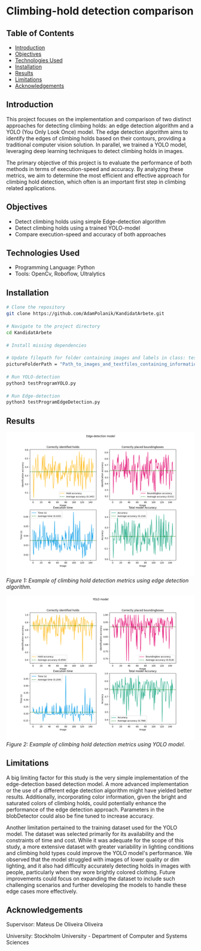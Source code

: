 # Climbing-hold detection comparison

## Table of Contents
- [Introduction](#introduction)
- [Objectives](#objectives)
- [Technologies Used](#technologies-used)
- [Installation](#installation)
- [Results](#results)
- [Limitations](#limitations)
- [Acknowledgements](#acknowledgements)

## Introduction
This project focuses on the implementation and comparison of two distinct approaches for detecting climbing holds: an edge detection algorithm and a YOLO (You Only Look Once) model. The edge detection algorithm aims to identify the edges of climbing holds based on their contours, providing a traditional computer vision solution. In parallel, we trained a YOLO model, leveraging deep learning techniques to detect climbing holds in images.

The primary objective of this project is to evaluate the performance of both methods in terms of execution-speed and accuracy. By analyzing these metrics, we aim to determine the most efficient and effective approach for climbing hold detection, which often is an important first step in climbing related applications.

## Objectives
- Detect climbing holds using simple Edge-detection algorithm
- Detect climbing holds using a trained YOLO-model
- Compare execution-speed and accuracy of both approaches

## Technologies Used
- Programming Language: Python
- Tools: OpenCv, Roboflow, Ultralytics

## Installation

```bash
# Clone the repository
git clone https://github.com/AdamPolanik/KandidatArbete.git

# Navigate to the project directory
cd KandidatArbete

# Install missing dependencies

# Update filepath for folder containing images and labels in class: testProgramYOLO.py and testProgramEdgeDetection.py
pictureFolderPath = "Path_to_images_and_textfiles_containing_information_about_holdplacement"

# Run YOLO-detection 
python3 testProgramYOLO.py

# Run Edge-detection
python3 testProgramEdgeDetection.py

```
## Results
![Edge Detection Example](EDGE_DETECTION_PLOT.png)
*Figure 1: Example of climbing hold detection metrics using edge detection algorithm.*

![YOLO Detection Example](YOLO_PLOT.png)
*Figure 2: Example of climbing hold detection metrics using YOLO model.*

## Limitations
A big limiting factor for this study is the very simple implementation of the edge-detection based detection model. A more advanced implementation or the use of a different edge detection algorithm might have yielded better results. Additionally, incorporating color information, given the bright and saturated colors of climbing holds, could potentially enhance the performance of the edge detection approach. Parameters in the blobDetector could also be fine tuned to increase accuracy.

Another limitation pertained to the training dataset used for the YOLO model. The dataset was selected primarily for its availability and the constraints of time and cost. While it was adequate for the scope of this study, a more extensive dataset with greater variability in lighting conditions and climbing hold types could improve the YOLO model's performance. We observed that the model struggled with images of lower quality or dim lighting, and it also had difficulty accurately detecting holds in images with people, particularly when they wore brightly colored clothing. Future improvements could focus on expanding the dataset to include such challenging scenarios and further developing the models to handle these edge cases more effectively.

## Acknowledgements
Supervisor: Mateus De Oliveira Oliveira

University: Stockholm University - Department of Computer and Systems Sciences
